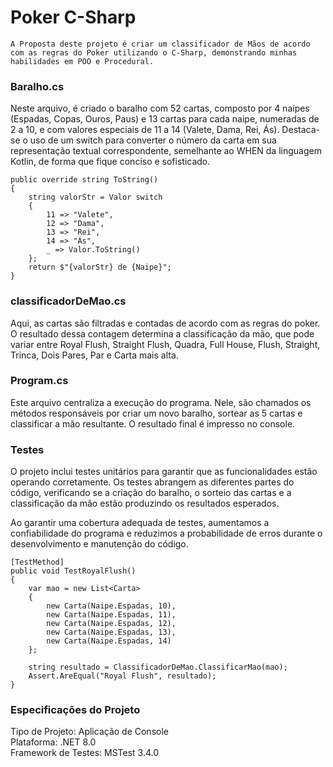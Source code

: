 # Poker C-Sharp

`A Proposta deste projeto é criar um classificador de Mãos de acordo com as regras do Poker utilizando o C-Sharp, demonstrando minhas habilidades em POO e Procedural.`

### Baralho.cs
Neste arquivo, é criado o baralho com 52 cartas, composto por 4 naipes (Espadas, Copas, Ouros, Paus) e 13 cartas para cada naipe, numeradas de 2 a 10, e com valores especiais de 11 a 14 (Valete, Dama, Rei, Ás). Destaca-se o uso de um switch para converter o número da carta em sua representação textual correspondente, semelhante ao WHEN da linguagem Kotlin, de forma que fique conciso e sofisticado.
````
public override string ToString()
{
    string valorStr = Valor switch
    {
        11 => "Valete",
        12 => "Dama",
        13 => "Rei",
        14 => "Ás",
        _ => Valor.ToString()
    };
    return $"{valorStr} de {Naipe}";
}
````

### classificadorDeMao.cs

Aqui, as cartas são filtradas e contadas de acordo com as regras do poker. O resultado dessa contagem determina a classificação da mão, que pode variar entre Royal Flush, Straight Flush, Quadra, Full House, Flush, Straight, Trinca, Dois Pares, Par e Carta mais alta.

### Program.cs

Este arquivo centraliza a execução do programa. Nele, são chamados os métodos responsáveis por criar um novo baralho, sortear as 5 cartas e classificar a mão resultante. O resultado final é impresso no console.

### Testes

O projeto inclui testes unitários para garantir que as funcionalidades estão operando corretamente. Os testes abrangem as diferentes partes do código, verificando se a criação do baralho, o sorteio das cartas e a classificação da mão estão produzindo os resultados esperados.

Ao garantir uma cobertura adequada de testes, aumentamos a confiabilidade do programa e reduzimos a probabilidade de erros durante o desenvolvimento e manutenção do código.
````
[TestMethod]
public void TestRoyalFlush()
{
    var mao = new List<Carta>
    {
        new Carta(Naipe.Espadas, 10),
        new Carta(Naipe.Espadas, 11),
        new Carta(Naipe.Espadas, 12),
        new Carta(Naipe.Espadas, 13),
        new Carta(Naipe.Espadas, 14)
    };

    string resultado = ClassificadorDeMao.ClassificarMao(mao);
    Assert.AreEqual("Royal Flush", resultado);
}
````

### Especificações do Projeto

Tipo de Projeto: Aplicação de Console  
Plataforma: .NET 8.0  
Framework de Testes: MSTest 3.4.0  

